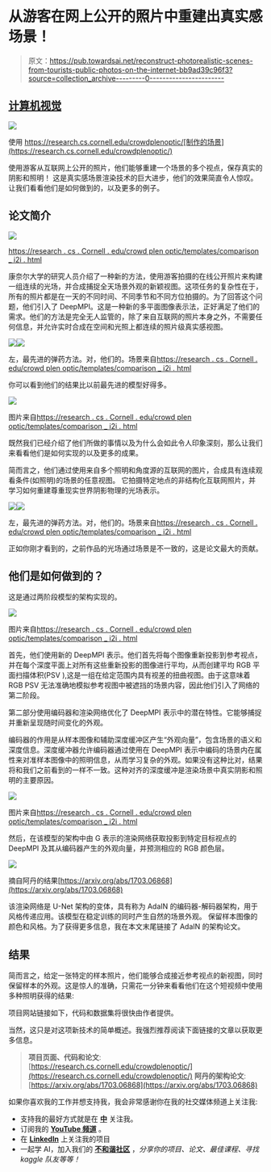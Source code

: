 # 从游客在网上公开的照片中重建出真实感场景！

> 原文：<https://pub.towardsai.net/reconstruct-photorealistic-scenes-from-tourists-public-photos-on-the-internet-bb9ad39c96f3?source=collection_archive---------0----------------------->

## [计算机视觉](https://towardsai.net/p/category/computer-vision)

![](img/9057be30085b79ebefba337c548adf0d.png)

使用 https://research.cs.cornell.edu/crowdplenoptic/[制作的场景](https://research.cs.cornell.edu/crowdplenoptic/)

使用游客从互联网上公开的照片，他们能够重建一个场景的多个视点，保存真实的阴影和照明！
这是真实感场景渲染技术的巨大进步，他们的效果简直令人惊叹。
让我们看看他们是如何做到的，以及更多的例子。

## 论文简介

![](img/bf310476cb7622a341c91d5dc72a0dc8.png)

[https://research . cs . Cornell . edu/crowd plen optic/templates/comparison _ i2i . html](https://research.cs.cornell.edu/crowdplenoptic/templates/comparison_i2i.html)

康奈尔大学的研究人员介绍了一种新的方法，使用游客拍摄的在线公开照片来构建一组连续的光场，并合成捕捉全天场景外观的新颖视图。这项任务的复杂性在于，所有的照片都是在一天的不同时间、不同季节和不同方位拍摄的。为了回答这个问题，他们引入了 DeepMPI。这是一种新的多平面图像表示法，正好满足了他们的需求。他们的方法是完全无人监管的，除了来自互联网的照片本身之外，不需要任何信息，并允许实时合成在空间和光照上都连续的照片级真实感视图。

![](img/d64167164afc218e290db4644d0d1270.png)![](img/d87fb4420f1603d6859297a0a5effe3c.png)

左，最先进的弹药方法。对，他们的。场景来自[https://research . cs . Cornell . edu/crowd plen optic/templates/comparison _ i2i . html](https://research.cs.cornell.edu/crowdplenoptic/templates/comparison_i2i.html)

你可以看到他们的结果比以前最先进的模型好得多。

![](img/707adc1592ac1b572e5a7c2626039bd3.png)

图片来自[https://research . cs . Cornell . edu/crowd plen optic/templates/comparison _ i2i . html](https://research.cs.cornell.edu/crowdplenoptic/templates/comparison_i2i.html)

既然我们已经介绍了他们所做的事情以及为什么会如此令人印象深刻，那么让我们来看看他们是如何实现的以及更多的成果。

简而言之，他们通过使用来自多个照明和角度源的互联网的图片，合成具有连续观看条件(如照明)的场景的任意视图。
它拍摄特定地点的非结构化互联网照片，并学习如何重建尊重现实世界阴影物理的光场表示。

![](img/d64167164afc218e290db4644d0d1270.png)![](img/d87fb4420f1603d6859297a0a5effe3c.png)

左，最先进的弹药方法。对，他们的。场景来自[https://research . cs . Cornell . edu/crowd plen optic/templates/comparison _ i2i . html](https://research.cs.cornell.edu/crowdplenoptic/templates/comparison_i2i.html)

正如你刚才看到的，之前作品的光场通过场景是不一致的，这是论文最大的贡献。

## 他们是如何做到的？

这是通过两阶段模型的架构实现的。

![](img/d6479b3655e7d345b1111e92c271d2b8.png)

图片来自[https://research . cs . Cornell . edu/crowd plen optic/templates/comparison _ i2i . html](https://research.cs.cornell.edu/crowdplenoptic/templates/comparison_i2i.html)

首先，他们使用新的 DeepMPI 表示。他们首先将每个图像重新投影到参考视点，并在每个深度平面上对所有这些重新投影的图像进行平均，从而创建平均 RGB 平面扫描体积(PSV ),这是一组在给定范围内具有视差的扭曲视图。由于这意味着 RGB PSV 无法准确地模拟参考视图中被遮挡的场景内容，因此他们引入了网络的第二阶段。

第二部分使用编码器和渲染网络优化了 DeepMPI 表示中的潜在特性。它能够捕捉并重新呈现随时间变化的外观。

编码器的作用是从样本图像和辅助深度缓冲区产生“外观向量”，包含场景的语义和深度信息。深度缓冲器允许编码器通过使用在 DeepMPI 表示中编码的场景内在属性来对准样本图像中的照明信息，从而学习复杂的外观。如果没有这种比对，结果将和我们之前看到的一样不一致。这种对齐的深度缓冲是渲染场景中真实阴影和照明的主要原因。

![](img/d6479b3655e7d345b1111e92c271d2b8.png)

图片来自[https://research . cs . Cornell . edu/crowd plen optic/templates/comparison _ i2i . html](https://research.cs.cornell.edu/crowdplenoptic/templates/comparison_i2i.html)

然后，在该模型的架构中由 G 表示的渲染网络获取投影到特定目标视点的 DeepMPI 及其从编码器产生的外观向量，并预测相应的 RGB 颜色层。

![](img/14af65911a77fa5e1bb611282e71c602.png)

摘自阿丹的结果[https://arxiv.org/abs/1703.06868](https://arxiv.org/abs/1703.06868)

该渲染网络是 U-Net 架构的变体，具有称为 AdaIN 的编码器-解码器架构，用于风格传递应用。该模型在稳定训练的同时产生自然的场景外观。
保留样本图像的颜色和风格。为了获得更多信息，我在本文末尾链接了 AdaIN 的架构论文。

## 结果

简而言之，给定一张特定的样本照片，他们能够合成接近参考视点的新视图，同时保留样本的外观。这是惊人的准确，只需花一分钟来看看他们在这个短视频中使用多种照明获得的结果:

项目网站链接如下，代码和数据集将很快由作者提供。

当然，这只是对这项新技术的简单概述。我强烈推荐阅读下面链接的文章以获取更多信息。

> **项目页面、代码和论文**:[https://research.cs.cornell.edu/crowdplenoptic/](https://research.cs.cornell.edu/crowdplenoptic/)
> **阿丹的架构论文**:[https://arxiv.org/abs/1703.06868](https://arxiv.org/abs/1703.06868)

如果你喜欢我的工作并想支持我，我会非常感谢你在我的社交媒体频道上关注我:

*   支持我的最好方式就是在 [**中**](https://medium.com/@whats_ai) 关注我。
*   订阅我的 [**YouTube 频道**](https://www.youtube.com/channel/UCUzGQrN-lyyc0BWTYoJM_Sg) 。
*   在 [**LinkedIn**](https://www.linkedin.com/company/what-is-artificial-intelligence) 上关注我的项目
*   一起学 AI，加入我们的 [**不和谐社区**](https://discord.gg/SVse4Sr) ，*分享你的项目、论文、最佳课程、寻找 kaggle 队友等等！*